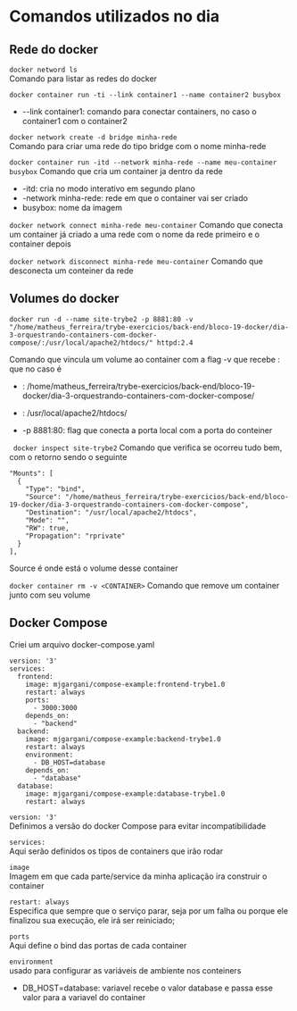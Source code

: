 # Comandos utilizados no dia

## Rede do docker

`docker netword ls`
<br>
Comando para listar as redes do docker

`docker container run -ti --link container1 --name container2 busybox`
<br>
 - --link container1: comando para conectar containers, no caso o container1 com o container2

`docker network create -d bridge minha-rede`
<br>
Comando para criar uma rede do tipo bridge com o nome minha-rede

`docker container run -itd --network minha-rede --name meu-container busybox`
Comando que cria um container ja dentro da rede
 - -itd: cria no modo interativo em segundo plano
 - -network minha-rede: rede em que o container vai ser criado
 - busybox: nome da imagem

`docker network connect minha-rede meu-container`
Comando que conecta um container já criado a uma rede com o nome da rede primeiro e o container depois

`docker network disconnect minha-rede meu-container`
Comando que desconecta um conteiner da rede

## Volumes do docker

`docker run -d --name site-trybe2 -p 8881:80 -v "/home/matheus_ferreira/trybe-exercicios/back-end/bloco-19-docker/dia-3-orquestrando-containers-com-docker-compose/:/usr/local/apache2/htdocs/" httpd:2.4`

Comando que vincula um volume ao container com a flag -v que recebe <PASTA-LOCAL>:<PASTA-CONTAINER> que no caso é 
 - <PASTA-LOCAL>: /home/matheus_ferreira/trybe-exercicios/back-end/bloco-19-docker/dia-3-orquestrando-containers-com-docker-compose/
 - <PASTA-CONTAINER>: /usr/local/apache2/htdocs/

 - -p 8881:80: flag que conecta a porta local com a porta do conteiner

` docker inspect site-trybe2`
Comando que verifica se ocorreu tudo bem, com o retorno sendo o seguinte

~~~
"Mounts": [
  {
    "Type": "bind",
    "Source": "/home/matheus_ferreira/trybe-exercicios/back-end/bloco-19-docker/dia-3-orquestrando-containers-com-docker-compose",
    "Destination": "/usr/local/apache2/htdocs",
    "Mode": "",
    "RW": true,
    "Propagation": "rprivate"
  }
],
~~~

Source é onde está o volume desse container

`docker container rm -v <CONTAINER>`
Comando que remove um container junto com seu volume

## Docker Compose

Criei um arquivo docker-compose.yaml 

~~~
version: '3'
services: 
  frontend:
    image: mjgargani/compose-example:frontend-trybe1.0
    restart: always
    ports:
      - 3000:3000
    depends_on:
      - "backend"
  backend:
    image: mjgargani/compose-example:backend-trybe1.0
    restart: always
    environment:
      - DB_HOST=database
    depends_on:
      - "database"
  database:
    image: mjgargani/compose-example:database-trybe1.0
    restart: always
~~~

`version: '3'`
<br>
Definimos a versão do docker Compose para evitar incompatibilidade

`services:`
<br>
Aqui serão definidos os tipos de containers que irão rodar

`image`
<br>
Imagem em que cada parte/service da minha aplicação ira construir o container

`restart: always`
<br>
Especifica que sempre que o serviço parar, seja por um falha ou porque ele finalizou sua execução, ele irá ser reiniciado;

`ports`
<br>
Aqui define o bind das portas de cada container

`environment`
<br>
usado para configurar as variáveis de ambiente nos conteiners
- DB_HOST=database: variavel recebe o valor database e passa esse valor para a variavel do container
